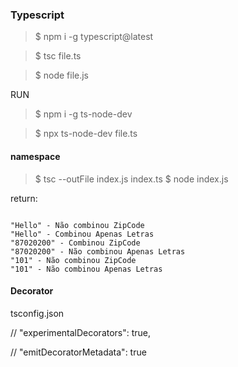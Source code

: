 ### Typescript



> \$ npm i -g typescript@latest

> \$ tsc file.ts

> \$ node file.js

RUN

> \$ npm i -g ts-node-dev

> \$ npx ts-node-dev file.ts

#### namespace

> \$ tsc --outFile index.js index.ts
> \$ node index.js

return:

```

"Hello" - Não combinou ZipCode
"Hello" - Combinou Apenas Letras
"87020200" - Combinou ZipCode
"87020200" - Não combinou Apenas Letras
"101" - Não combinou ZipCode
"101" - Não combinou Apenas Letras
```

#### Decorator
tsconfig.json

// "experimentalDecorators": true,

// "emitDecoratorMetadata": true
